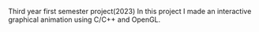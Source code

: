 Third year first semester project(2023)
In this project I made an interactive graphical animation using C/C++ and OpenGL.
